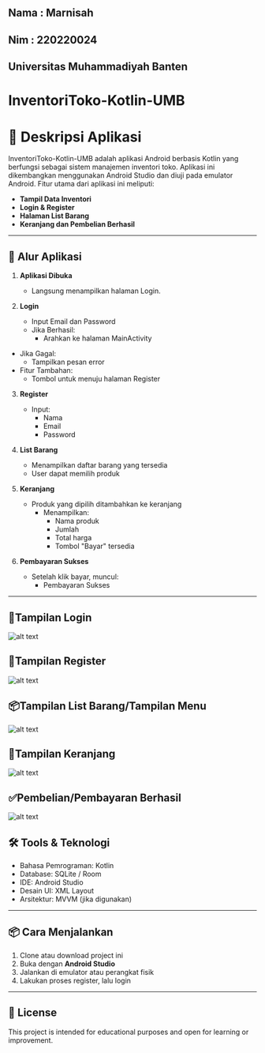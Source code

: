 ## Nama : Marnisah 
## Nim  : 220220024
## Universitas Muhammadiyah Banten 


#  InventoriToko-Kotlin-UMB
# 📱  Deskripsi Aplikasi

InventoriToko-Kotlin-UMB adalah aplikasi Android berbasis Kotlin yang berfungsi sebagai sistem manajemen inventori toko. Aplikasi ini dikembangkan menggunakan Android Studio dan diuji pada emulator Android. Fitur utama dari aplikasi ini meliputi:

* **Tampil Data Inventori**
* **Login & Register**
* **Halaman List Barang**
* **Keranjang dan Pembelian Berhasil**



---



## 🧭 Alur Aplikasi

1. **Aplikasi Dibuka**
   - Langsung menampilkan halaman Login.

2. **Login**
   - Input Email dan Password
   - Jika Berhasil:
     - Arahkan ke halaman MainActivity
- Jika Gagal:
  - Tampilkan pesan error
- Fitur Tambahan:
  - Tombol untuk menuju halaman Register

3. **Register**
   - Input:
     - Nama
     - Email
     - Password

4. **List Barang**
   - Menampilkan daftar barang yang tersedia
   - User dapat memilih produk
     
5. **Keranjang**
   - Produk yang dipilih ditambahkan ke keranjang
     - Menampilkan:
       - Nama produk
       - Jumlah
       - Total harga
       - Tombol "Bayar" tersedia

6. **Pembayaran Sukses**
   - Setelah klik bayar, muncul:
     - Pembayaran Sukses
 
---
## 📱Tampilan Login 
![alt text](https://github.com/marnisah3/Inventory-Kotlin-UMB/blob/master/Gambar/Login.png?raw=true)
## 📲Tampilan Register
![alt text](https://github.com/marnisah3/Inventory-Kotlin-UMB/blob/master/Gambar/Register.png?raw=true)
## 📦Tampilan List Barang/Tampilan Menu
![alt text](https://github.com/marnisah3/Inventory-Kotlin-UMB/blob/master/Gambar/Tampilan%20menu.png?raw=true)
## 🛒Tampilan Keranjang
![alt text](https://github.com/marnisah3/Inventory-Kotlin-UMB/blob/master/Gambar/Tampilan%20Keranjang.png?raw=true)
## ✅Pembelian/Pembayaran Berhasil
![alt text](https://github.com/marnisah3/Inventory-Kotlin-UMB/blob/master/Gambar/Pembayaran%20berhasil.png?raw=true)


## 🛠️ Tools & Teknologi

- Bahasa Pemrograman: Kotlin
- Database: SQLite / Room
- IDE: Android Studio
- Desain UI: XML Layout
- Arsitektur: MVVM (jika digunakan)

---

## 📦 Cara Menjalankan

1. Clone atau download project ini
2. Buka dengan **Android Studio**
3. Jalankan di emulator atau perangkat fisik
4. Lakukan proses register, lalu login

---

## 📄 License

This project is intended for educational purposes and open for learning or improvement.

